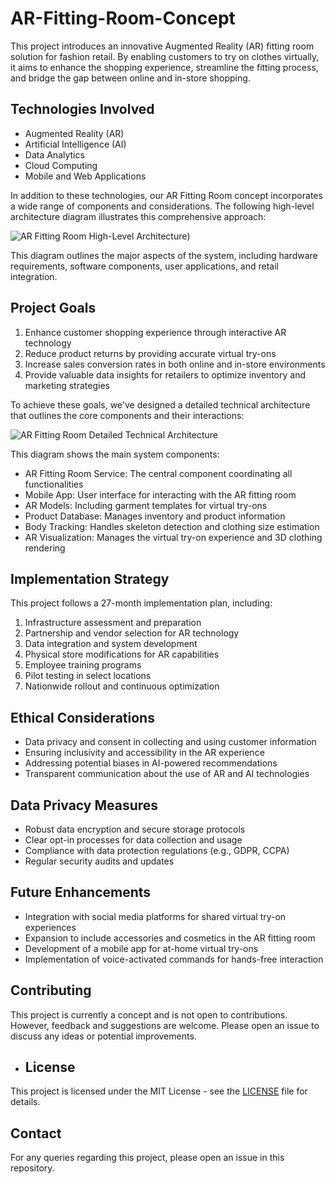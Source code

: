 # AR-Fitting-Room-Concept
This project introduces an innovative Augmented Reality (AR) fitting room solution for fashion retail. By enabling customers to try on clothes virtually, it aims to enhance the shopping experience, streamline the fitting process, and bridge the gap between online and in-store shopping.

## Technologies Involved
- Augmented Reality (AR)
- Artificial Intelligence (AI)
- Data Analytics
- Cloud Computing
- Mobile and Web Applications

In addition to these technologies, our AR Fitting Room concept incorporates a wide range of components and considerations. The following high-level architecture diagram illustrates this comprehensive approach:

![AR Fitting Room High-Level Architecture]([images/AR%20Fitting%20Room%20System%20Architecture.drawio.png#:~:text=Raw%20file%20content-,Download,-%E2%8C%98))

This diagram outlines the major aspects of the system, including hardware requirements, software components, user applications, and retail integration.

## Project Goals
1. Enhance customer shopping experience through interactive AR technology
2. Reduce product returns by providing accurate virtual try-ons
3. Increase sales conversion rates in both online and in-store environments
4. Provide valuable data insights for retailers to optimize inventory and marketing strategies

To achieve these goals, we've designed a detailed technical architecture that outlines the core components and their interactions:

![AR Fitting Room Detailed Technical Architecture](images/ar-fitting-room-detailed.png)

This diagram shows the main system components:
- AR Fitting Room Service: The central component coordinating all functionalities
- Mobile App: User interface for interacting with the AR fitting room
- AR Models: Including garment templates for virtual try-ons
- Product Database: Manages inventory and product information
- Body Tracking: Handles skeleton detection and clothing size estimation
- AR Visualization: Manages the virtual try-on experience and 3D clothing rendering

## Implementation Strategy
This project follows a 27-month implementation plan, including:
1. Infrastructure assessment and preparation
2. Partnership and vendor selection for AR technology
3. Data integration and system development
4. Physical store modifications for AR capabilities
5. Employee training programs
6. Pilot testing in select locations
7. Nationwide rollout and continuous optimization

## Ethical Considerations
- Data privacy and consent in collecting and using customer information
- Ensuring inclusivity and accessibility in the AR experience
- Addressing potential biases in AI-powered recommendations
- Transparent communication about the use of AR and AI technologies

## Data Privacy Measures
- Robust data encryption and secure storage protocols
- Clear opt-in processes for data collection and usage
- Compliance with data protection regulations (e.g., GDPR, CCPA)
- Regular security audits and updates

## Future Enhancements
- Integration with social media platforms for shared virtual try-on experiences
- Expansion to include accessories and cosmetics in the AR fitting room
- Development of a mobile app for at-home virtual try-ons
- Implementation of voice-activated commands for hands-free interaction

## Contributing
This project is currently a concept and is not open to contributions. However, feedback and suggestions are welcome. Please open an issue to discuss any ideas or potential improvements.

- ## License
This project is licensed under the MIT License - see the [LICENSE](LICENSE) file for details.

## Contact
For any queries regarding this project, please open an issue in this repository.
